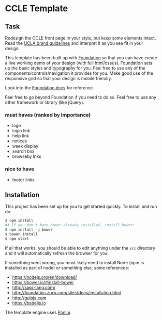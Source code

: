 # CCLE Template

## Task

Redesign the CCLE front page in your style, but keep some elements intact.
Read the [UCLA brand guidelines](http://brand.ucla.edu/brand/overview/) and interpret it as you see fit in your design.

This template has been built up with [Foundation](http://foundation.zurb.com/) so that you can have create a live working demo of your design (with full html/css/js).  Foundation sets up the basic styles and typography for you.  Feel free to use any of the components/controls/navigation it provides for you.  Make good use of the responsive grid so that your design is mobile friendly.

Look into the [Foundation docs](http://foundation.zurb.com/sites/docs/) for reference.

Feel free to go beyond Foundation if you need to do so.  Feel free to use any other framework or library (like jQuery).  

### must haves (ranked by importance)

* logo
* login link
* help link
* notices
* week display
* search box
* browseby lnks

### nice to have
* footer links


## Installation

This project has been set up for you to get started quickly.  To install and run do:

```bash
$ npm install
## If you don't have bower already installed, install bower:
$ npm install -g bower
$ bower install
$ npm start
```

If all that works, you should be able to edit anything under the `src` directory and it will automatically refresh the browser for you.

If something went wrong, you most likely need to install Node (npm is installed as part of node) or something else, some references:

* https://nodejs.org/en/download/
* https://bower.io/#install-bower
* http://sass-lang.com/
* http://foundation.zurb.com/sites/docs/installation.html
* http://gulpjs.com
* https://babeljs.io

The template engine uses [Panini](http://foundation.zurb.com/sites/docs/panini.html).
